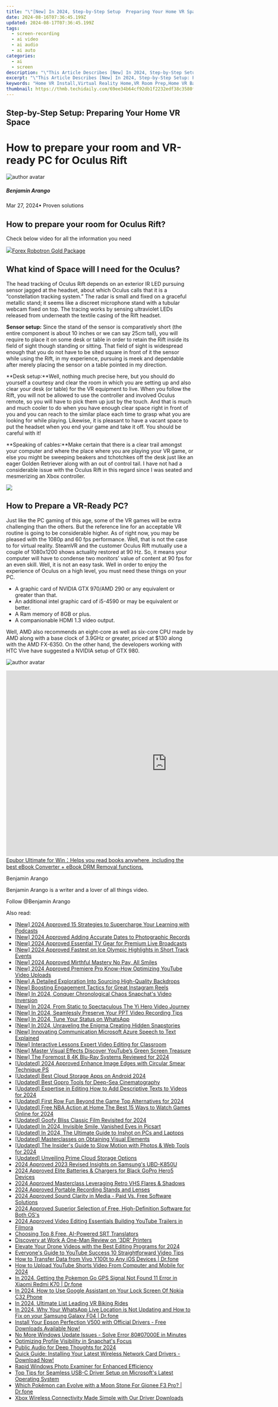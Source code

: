 ```yaml
---
title: "\"[New] In 2024, Step-by-Step Setup  Preparing Your Home VR Space\""
date: 2024-08-16T07:36:45.199Z
updated: 2024-08-17T07:36:45.199Z
tags: 
  - screen-recording
  - ai video
  - ai audio
  - ai auto
categories: 
  - ai
  - screen
description: "\"This Article Describes [New] In 2024, Step-by-Step Setup: Preparing Your Home VR Space\""
excerpt: "\"This Article Describes [New] In 2024, Step-by-Step Setup: Preparing Your Home VR Space\""
keywords: "Home VR Install,Virtual Reality Home,VR Room Prep,Home VR Basics,Setup VR Area,VR Space Preparation,Creating Home VR"
thumbnail: https://thmb.techidaily.com/69ee34b64cf92db1f2232edf38c3580f65ba5a6c1e5baa6cfa6ccd73ff711508.jpg
---
```


## Step-by-Step Setup: Preparing Your Home VR Space

# How to prepare your room and VR-ready PC for Oculus Rift

![author avatar](https://images.wondershare.com/filmora/article-images/benjamin-arango-author.jpg)

##### Benjamin Arango

 Mar 27, 2024• Proven solutions

## How to prepare your room for Oculus Rift?

 Check below video for all the information you need

<!-- affiliate ads begin -->
<a href="https://secure.2checkout.com/order/checkout.php?PRODS=4727541&QTY=1&AFFILIATE=108875&CART=1"><img src="https://secure.avangate.com/images/merchant/5f4f7141b65a730b4efb0e0d51f63e94/products/copy_copy_forexrobotronbox.gif" border="0">Forex Robotron Gold Package</a>
<!-- affiliate ads end -->
## What kind of Space will I need for the Oculus?

 The head tracking of Oculus Rift depends on an exterior IR LED pursuing sensor jagged at the headset, about which Oculus calls that it is a “constellation tracking system.” The radar is small and fixed on a graceful metallic stand; it seems like a discreet microphone stand with a tubular webcam fixed on top. The tracing works by sensing ultraviolet LEDs released from underneath the textile casing of the Rift headset.

**Sensor setup:** Since the stand of the sensor is comparatively short (the entire component is about 10 inches or we can say 25cm tall), you will require to place it on some desk or table in order to retain the Rift inside its field of sight though standing or sitting. That field of sight is widespread enough that you do not have to be sited square in front of it the sensor while using the Rift, in my experience, pursuing is meek and dependable after merely placing the sensor on a table pointed in my direction.

**Desk setup:**Well, nothing much precise here, but you should do yourself a courtesy and clear the room in which you are setting up and also clear your desk (or table) for the VR equipment to live. When you follow the Rift, you will not be allowed to use the controller and involved Oculus remote, so you will have to pick them up just by the touch. And that is much and much cooler to do when you have enough clear space right in front of you and you can reach to the similar place each time to grasp what you are looking for while playing. Likewise, it is pleasant to have a vacant space to put the headset when you end your game and take it off. You should be careful with it!

**Speaking of cables:**Make certain that there is a clear trail amongst your computer and where the place where you are playing your VR game, or else you might be sweeping beakers and tchotchkes off the desk just like an eager Golden Retriever along with an out of control tail. I have not had a considerable issue with the Oculus Rift in this regard since I was seated and mesmerizing an Xbox controller.

<!-- affiliate ads begin -->
<a href="https://store.absolute.com/order/checkout.php?PRODS=4601998&QTY=1&AFFILIATE=108875&CART=1"><img src="https://secure.avangate.com/images/merchant/ef70e26a0b5da778eda3f48014d087cd/728x90_larger-shield.jpg" border="0"></a>
<!-- affiliate ads end -->
## How to Prepare a VR-Ready PC?

 Just like the PC gaming of this age, some of the VR games will be extra challenging than the others. But the reference line for an acceptable VR routine is going to be considerable higher. As of right now, you may be pleased with the 1080p and 60 fps performance. Well, that is not the case to for virtual reality. SteamVR and the customer Oculus Rift mutually use a couple of 1080x1200 shows actuality restored at 90 Hz. So, it means your computer will have to condense two monitors’ value of content at 90 fps for an even skill. Well, it is not an easy task. Well in order to enjoy the experience of Oculus on a high level, you must need these things on your PC.

* A graphic card of NVIDIA GTX 970/AMD 290 or any equivalent or greater than that.
* An additional intel graphic card of i5-4590 or may be equivalent or better.
* A Ram memory of 8GB or plus.
* A companionable HDMI 1.3 video output.

 Well, AMD also recommends an eight-core as well as six-core CPU made by AMD along with a base clock of 3.9GHz or greater, priced at $130 along with the AMD FX-6350\. On the other hand, the developers working with HTC Vive have suggested a NVIDIA setup of GTX 980.

![author avatar](https://images.wondershare.com/filmora/article-images/benjamin-arango-author.jpg)
<!-- affiliate ads begin -->
<a href="https://secure.2checkout.com/order/checkout.php?PRODS=4599951&QTY=1&AFFILIATE=108875&CART=1"><iframe width="864" height="500" src="https://www.youtube.com/embed/jVnfr5HudQw" title="The Latest and Easiest Solution to Remove Kindle DRM on Windows (without Degrading)" frameborder="0" allow="accelerometer; autoplay; clipboard-write; encrypted-media; gyroscope; picture-in-picture; web-share" referrerpolicy="strict-origin-when-cross-origin" allowfullscreen></iframe>
Epubor Ultimate for Win：Helps you read books anywhere, including the best eBook Converter + eBook DRM Removal functions.</a>
<!-- affiliate ads end -->

Benjamin Arango

Benjamin Arango is a writer and a lover of all things video.

Follow @Benjamin Arango


<ins class="adsbygoogle"
     style="display:block"
     data-ad-format="autorelaxed"
     data-ad-client="ca-pub-7571918770474297"
     data-ad-slot="1223367746"></ins>



<ins class="adsbygoogle"
     style="display:block"
     data-ad-client="ca-pub-7571918770474297"
     data-ad-slot="8358498916"
     data-ad-format="auto"
     data-full-width-responsive="true"></ins>


<span class="atpl-alsoreadstyle">Also read:</span>
<div><ul>
<li><a href="https://fox-helps.techidaily.com/new-2024-approved-15-strategies-to-supercharge-your-learning-with-podcasts/"><u>[New] 2024 Approved  15 Strategies to Supercharge Your Learning with Podcasts</u></a></li>
<li><a href="https://fox-helps.techidaily.com/new-2024-approved-adding-accurate-dates-to-photographic-records/"><u>[New] 2024 Approved  Adding Accurate Dates to Photographic Records</u></a></li>
<li><a href="https://fox-helps.techidaily.com/new-2024-approved-essential-tv-gear-for-premium-live-broadcasts/"><u>[New] 2024 Approved  Essential TV Gear for Premium Live Broadcasts</u></a></li>
<li><a href="https://fox-helps.techidaily.com/new-2024-approved-fastest-on-ice-olympic-highlights-in-short-track-events/"><u>[New] 2024 Approved  Fastest on Ice  Olympic Highlights in Short Track Events</u></a></li>
<li><a href="https://fox-helps.techidaily.com/new-2024-approved-mirthful-mastery-no-pay-all-smiles/"><u>[New] 2024 Approved  Mirthful Mastery  No Pay, All Smiles</u></a></li>
<li><a href="https://youtube-docs.techidaily.com/024-approved-premiere-pro-know-how-optimizing-youtube-video-uploads/"><u>[New] 2024 Approved  Premiere Pro Know-How  Optimizing YouTube Video Uploads</u></a></li>
<li><a href="https://fox-helps.techidaily.com/new-a-detailed-exploration-into-sourcing-high-quality-backdrops/"><u>[New] A Detailed Exploration Into Sourcing High-Quality Backdrops</u></a></li>
<li><a href="https://fox-helps.techidaily.com/new-boosting-engagement-tactics-for-great-instagram-reels/"><u>[New] Boosting Engagement  Tactics for Great Instagram Reels</u></a></li>
<li><a href="https://snapchat-videos.techidaily.com/new-in-2024-conquer-chronological-chaos-snapchats-video-inversion/"><u>[New] In 2024, Conquer Chronological Chaos  Snapchat's Video Inversion</u></a></li>
<li><a href="https://fox-helps.techidaily.com/new-in-2024-from-static-to-spectaculous-the-yi-hero-video-journey/"><u>[New] In 2024, From Static to Spectaculous  The Yi Hero Video Journey</u></a></li>
<li><a href="https://digital-screen-recording.techidaily.com/new-in-2024-seamlessly-preserve-your-ppt-video-recording-tips/"><u>[New] In 2024, Seamlessly Preserve Your PPT  Video Recording Tips</u></a></li>
<li><a href="https://fox-helps.techidaily.com/new-in-2024-tune-your-status-on-whatsapp/"><u>[New] In 2024, Tune Your Status on WhatsApp</u></a></li>
<li><a href="https://snapchat-videos.techidaily.com/new-in-2024-unraveling-the-enigma-creating-hidden-snapstories/"><u>[New] In 2024, Unraveling the Enigma  Creating Hidden Snapstories</u></a></li>
<li><a href="https://some-techniques.techidaily.com/new-innovating-communication-microsoft-azure-speech-to-text-explained/"><u>[New] Innovating Communication  Microsoft Azure Speech to Text Explained</u></a></li>
<li><a href="https://extra-guidance.techidaily.com/new-interactive-lessons-expert-video-editing-for-classroom/"><u>[New] Interactive Lessons  Expert Video Editing for Classroom</u></a></li>
<li><a href="https://facebook-video-share.techidaily.com/new-master-visual-effects-discover-youtubes-green-screen-treasure/"><u>[New] Master Visual Effects  Discover YouTube’s Green Screen Treasure</u></a></li>
<li><a href="https://fox-helps.techidaily.com/new-the-foremost-8-4k-blu-ray-systems-reviewed-for-2024/"><u>[New] The Foremost 8 4K Blu-Ray Systems Reviewed for 2024</u></a></li>
<li><a href="https://fox-helps.techidaily.com/updated-2024-approved-enhance-image-edges-with-circular-smear-technique-ps/"><u>[Updated] 2024 Approved  Enhance Image Edges with Circular Smear Technique PS</u></a></li>
<li><a href="https://extra-lessons.techidaily.com/updated-best-cloud-storage-apps-on-android-2024/"><u>[Updated] Best Cloud Storage Apps on Android 2024</u></a></li>
<li><a href="https://extra-lessons.techidaily.com/updated-best-gopro-tools-for-deep-sea-cinematography/"><u>[Updated] Best Gopro Tools for Deep-Sea Cinematography</u></a></li>
<li><a href="https://instagram-clips.techidaily.com/updated-expertise-in-editing-how-to-add-descriptive-texts-to-videos-for-2024/"><u>[Updated] Expertise in Editing  How to Add Descriptive Texts to Videos for 2024</u></a></li>
<li><a href="https://fox-helps.techidaily.com/updated-first-row-fun-beyond-the-game-top-alternatives-for-2024/"><u>[Updated] First Row Fun Beyond the Game  Top Alternatives for 2024</u></a></li>
<li><a href="https://fox-helps.techidaily.com/updated-free-nba-action-at-home-the-best-15-ways-to-watch-games-online-for-2024/"><u>[Updated] Free NBA Action at Home  The Best 15 Ways to Watch Games Online for 2024</u></a></li>
<li><a href="https://fox-helps.techidaily.com/updated-goofy-bliss-classic-film-revisited-for-2024/"><u>[Updated] Goofy Bliss  Classic Film Revisited for 2024</u></a></li>
<li><a href="https://fox-helps.techidaily.com/updated-in-2024-invisible-smile-vanished-eyes-in-picsart/"><u>[Updated] In 2024, Invisible Smile, Vanished Eyes in Picsart</u></a></li>
<li><a href="https://fox-helps.techidaily.com/updated-in-2024-the-ultimate-guide-to-inshot-on-pcs-and-laptops/"><u>[Updated] In 2024, The Ultimate Guide to Inshot on PCs and Laptops</u></a></li>
<li><a href="https://fox-helps.techidaily.com/updated-masterclasses-on-obtaining-visual-elements/"><u>[Updated] Masterclasses on Obtaining Visual Elements</u></a></li>
<li><a href="https://fox-helps.techidaily.com/updated-the-insiders-guide-to-slow-motion-with-photos-and-web-tools-for-2024/"><u>[Updated] The Insider's Guide to Slow Motion with Photos & Web Tools for 2024</u></a></li>
<li><a href="https://fox-helps.techidaily.com/updated-unveiling-prime-cloud-storage-options/"><u>[Updated] Unveiling Prime Cloud Storage Options</u></a></li>
<li><a href="https://fox-helps.techidaily.com/2024-approved-2023-revised-insights-on-samsungs-ubd-k850u/"><u>2024 Approved  2023 Revised Insights on Samsung's UBD-K850U</u></a></li>
<li><a href="https://fox-helps.techidaily.com/2024-approved-elite-batteries-and-chargers-for-black-gopro-hero5-devices/"><u>2024 Approved  Elite Batteries & Chargers for Black GoPro Hero5 Devices</u></a></li>
<li><a href="https://fox-helps.techidaily.com/2024-approved-masterclass-leveraging-retro-vhs-flares-and-shadows/"><u>2024 Approved  Masterclass  Leveraging Retro VHS Flares & Shadows</u></a></li>
<li><a href="https://fox-helps.techidaily.com/2024-approved-portable-recording-stands-and-lenses/"><u>2024 Approved  Portable Recording Stands and Lenses</u></a></li>
<li><a href="https://screen-recording.techidaily.com/2024-approved-sound-clarity-in-media-paid-vs-free-software-solutions/"><u>2024 Approved  Sound Clarity in Media - Paid Vs. Free Software Solutions</u></a></li>
<li><a href="https://fox-helps.techidaily.com/2024-approved-superior-selection-of-free-high-definition-software-for-both-oss/"><u>2024 Approved  Superior Selection of Free, High-Definition Software for Both OS's</u></a></li>
<li><a href="https://youtube-sure.techidaily.com/approved-video-editing-essentials-building-youtube-trailers-in-filmora/"><u>2024 Approved  Video Editing Essentials  Building YouTube Trailers in Filmora</u></a></li>
<li><a href="https://fox-helps.techidaily.com/choosing-top-8-free-ai-powered-srt-translators/"><u>Choosing Top 8 Free, AI-Powered SRT Translators</u></a></li>
<li><a href="https://extra-hints.techidaily.com/discovery-at-work-a-one-man-review-on-3dr-printers/"><u>Discovery at Work  A One-Man Review on '3DR' Printers</u></a></li>
<li><a href="https://fox-helps.techidaily.com/elevate-your-drone-videos-with-the-best-editing-programs-for-2024/"><u>Elevate Your Drone Videos with the Best Editing Programs for 2024</u></a></li>
<li><a href="https://youtube-clips.techidaily.com/everyones-guide-to-youtube-success-10-straightforward-video-tips/"><u>Everyone's Guide to YouTube Success  10 Straightforward Video Tips</u></a></li>
<li><a href="https://android-transfer.techidaily.com/how-to-transfer-data-from-vivo-y100t-to-any-ios-devices-drfone-by-drfone-transfer-from-android-transfer-from-android/"><u>How to Transfer Data from Vivo Y100t to Any iOS Devices | Dr.fone</u></a></li>
<li><a href="https://youtube-help.techidaily.com/how-to-upload-youtube-shorts-video-from-computer-and-mobile-for-2024/"><u>How to Upload YouTube Shorts Video From Computer and Mobile for 2024</u></a></li>
<li><a href="https://android-location.techidaily.com/in-2024-getting-the-pokemon-go-gps-signal-not-found-11-error-in-xiaomi-redmi-k70-drfone-by-drfone-virtual/"><u>In 2024, Getting the Pokemon Go GPS Signal Not Found 11 Error in Xiaomi Redmi K70 | Dr.fone</u></a></li>
<li><a href="https://easy-unlock-android.techidaily.com/in-2024-how-to-use-google-assistant-on-your-lock-screen-of-nokia-c32-phone-by-drfone-android/"><u>In 2024, How to Use Google Assistant on Your Lock Screen Of Nokia C32 Phone</u></a></li>
<li><a href="https://some-skills.techidaily.com/in-2024-ultimate-list-leading-vr-biking-rides/"><u>In 2024, Ultimate List  Leading VR Biking Rides</u></a></li>
<li><a href="https://location-social.techidaily.com/in-2024-why-your-whatsapp-live-location-is-not-updating-and-how-to-fix-on-your-samsung-galaxy-f04-drfone-by-drfone-virtual-android/"><u>In 2024, Why Your WhatsApp Live Location is Not Updating and How to Fix on your Samsung Galaxy F04 | Dr.fone</u></a></li>
<li><a href="https://win-amazing.techidaily.com/install-your-epson-perfection-v500-with-official-drivers-free-downloads-available-now/"><u>Install Your Epson Perfection V500 with Official Drivers - Free Downloads Available Now!</u></a></li>
<li><a href="https://win-howtos.techidaily.com/no-more-windows-update-issues-solve-error-8007000e-in-minutes/"><u>No More Windows Update Issues - Solve Error 80#07000E in Minutes</u></a></li>
<li><a href="https://fox-helps.techidaily.com/optimizing-profile-visibility-in-snapchats-focus/"><u>Optimizing Profile Visibility in Snapchat's Focus</u></a></li>
<li><a href="https://fox-helps.techidaily.com/public-audio-for-deep-thoughts-for-2024/"><u>Public Audio for Deep Thoughts for 2024</u></a></li>
<li><a href="https://win-dash.techidaily.com/quick-guide-installing-your-latest-wireless-network-card-drivers-download-now/"><u>Quick Guide: Installing Your Latest Wireless Network Card Drivers - Download Now!</u></a></li>
<li><a href="https://fox-helps.techidaily.com/rapid-windows-photo-examiner-for-enhanced-efficiency/"><u>Rapid Windows Photo Examiner for Enhanced Efficiency</u></a></li>
<li><a href="https://win-amazing.techidaily.com/top-tips-for-seamless-usb-c-driver-setup-on-microsofts-latest-operating-system/"><u>Top Tips for Seamless USB-C Driver Setup on Microsoft's Latest Operating System</u></a></li>
<li><a href="https://android-pokemon-go.techidaily.com/which-pokemon-can-evolve-with-a-moon-stone-for-gionee-f3-pro-drfone-by-drfone-virtual-android/"><u>Which Pokémon can Evolve with a Moon Stone For Gionee F3 Pro? | Dr.fone</u></a></li>
<li><a href="https://driver-download.techidaily.com/xbox-wireless-connectivity-made-simple-with-our-driver-downloads/"><u>Xbox Wireless Connectivity Made Simple with Our Driver Downloads</u></a></li>
</ul></div>
